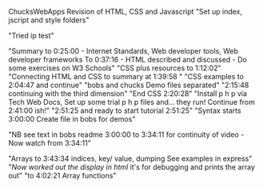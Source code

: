ChucksWebApps Revision of HTML, CSS and Javascript
"Set up index, jscript and style folders"

"Tried ip test"

"Summary to 0:25:00 - Internet Standards, Web developer tools, Web developer frameworks  To 0:37:16 - HTML described and discussed - Do some exercises on W3 Schools"
"CSS plus resources to 1:12:02"
"Connecting HTML and CSS to summary at 1:39:58 "
"CSS examples to 2:04:47 and continue"
"bobs and chucks Demo files separated"
"2:15:48 continuing with the third dimension"
"End CSS 2:20:28"
"Install p h p via Tech Web Docs, Set up some trial p h p files and... they run! Continue from 2:41:00 ish!"
"2:51:25 and ready to start tutorial 2:51:25"
"Syntax starts 3:00:00 Create file in bobs for demos"


"NB see text in bobs readme 3:00:00 to 3:34:11 for continuity of video - 
Now watch from 3:34:11"

"Arrays to 3:43:34 indices, key/ value, dumping See examples in express"
"*Now worked out the display in html* it's for debugging and prints the array out"
"to 4:02:21 Array functions"